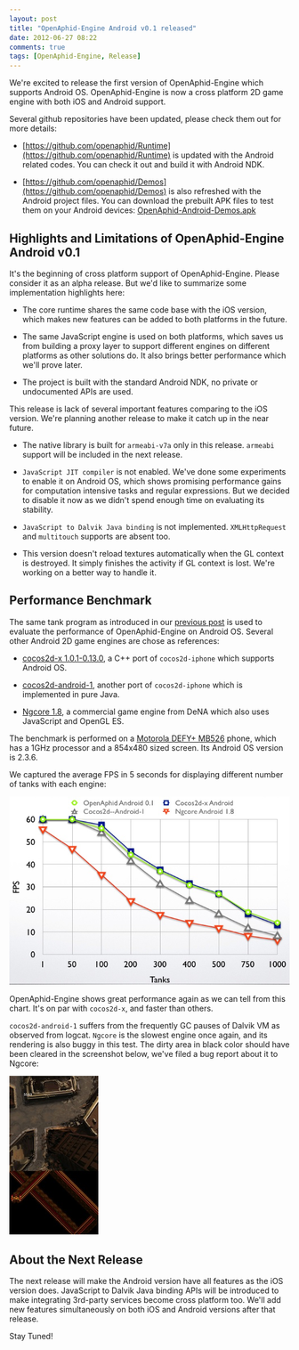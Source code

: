 ```yaml
---
layout: post
title: "OpenAphid-Engine Android v0.1 released"
date: 2012-06-27 08:22
comments: true
tags: [OpenAphid-Engine, Release]
---
```


We're excited to release the first version of OpenAphid-Engine which supports Android OS. OpenAphid-Engine is now a cross platform 2D game engine with both iOS and Android support.

Several github repositories have been updated, please check them out for more details:

<!-- more -->

- [https://github.com/openaphid/Runtime](https://github.com/openaphid/Runtime) is updated with the Android related codes. You can check it out and build it with Android NDK.

- [https://github.com/openaphid/Demos](https://github.com/openaphid/Demos) is also refreshed with the Android project files. You can download the prebuilt APK files to test them on your Android devices: [OpenAphid-Android-Demos.apk](https://github.com/openaphid/Demos/blob/master/Android/Demos/apk/OpenAphid-Android-Demos.apk)

## Highlights and Limitations of OpenAphid-Engine Android v0.1

It's the beginning of cross platform support of OpenAphid-Engine. Please consider it as an alpha release. But we'd like to summarize some implementation highlights here:

- The core runtime shares the same code base with the iOS version, which makes new features can be added to both platforms in the future.

- The same JavaScript engine is used on both platforms, which saves us from building a proxy layer to support different engines on different platforms as other solutions do. It also brings better performance which we'll prove later.

- The project is built with the standard Android NDK, no private or undocumented APIs are used.

This release is lack of several important features comparing to the iOS version. We're planning another release to make it catch up in the near future.

- The native library is built for `armeabi-v7a` only in this release. `armeabi` support will be included in the next release.

- `JavaScript JIT compiler` is not enabled. We've done some experiments to enable it on Android OS, which shows promising performance gains for computation intensive tasks and regular expressions. But we decided to disable it now as we didn't spend enough time on evaluating its stability.

- `JavaScript to Dalvik Java binding` is not implemented. `XMLHttpRequest` and `multitouch` supports are absent too.

- This version doesn't reload textures automatically when the GL context is destroyed. It simply finishes the activity if GL context is lost. We're working on a better way to handle it.

<h2 id="benchmark">Performance Benchmark</h2>

The same tank program as introduced in our [previous post](/blog/2012/02/20/javascript-and-cocos2d-a-sneak-peek/) is used to evaluate the performance of OpenAphid-Engine on Android OS. Several other Android 2D game engines are chose as references:

- [cocos2d-x 1.0.1-0.13.0](http://www.cocos2d-x.org/projects/cocos2d-x/wiki/Download), a C++ port of `cocos2d-iphone` which supports Android OS.

- [cocos2d-android-1](http://code.google.com/p/cocos2d-android-1/), another port of `cocos2d-iphone` which is implemented in pure Java.

- [Ngcore 1.8](https://developer.mobage.com/), a commercial game engine from DeNA which also uses JavaScript and OpenGL ES.

The benchmark is performed on a [Motorola DEFY+ MB526](http://developer.motorola.com/products/defyplus-mb526/) phone, which has a 1GHz processor and a 854x480 sized screen. Its Android OS version is 2.3.6. 

We captured the average FPS in 5 seconds for displaying different number of tanks with each engine:

![performance benchmark](/images/tank_banckmark_android_v0.1.jpg "Benchmark Results")

OpenAphid-Engine shows great performance again as we can tell from this chart. It's on par with `cocos2d-x`, and faster than others. 

`cocos2d-android-1` suffers from the frequently GC pauses of Dalvik VM as observed from logcat. `Ngcore` is the slowest engine once again, and its rendering is also buggy in this test. The dirty area in black color should have been cleared in the screenshot below, we've filed a bug report about it to Ngcore:

![Ngcore Rendering Bug](/images/ngcore_rendering_bug.jpg "Demonstrating the rendering bug of Ngcore")

## About the Next Release

The next release will make the Android version have all features as the iOS version does. JavaScript to Dalvik Java binding APIs will be introduced to make integrating 3rd-party services become cross platform too. We'll add new features simultaneously on both iOS and Android versions after that release.

Stay Tuned!
